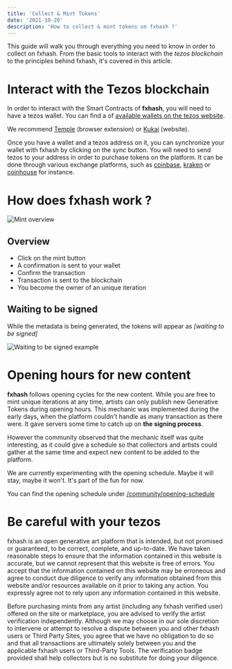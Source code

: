 ```yaml
---
title: 'Collect & Mint Tokens'
date: '2021-10-20'
description: 'How to collect & mint tokens on fxhash ?'
---
```


This guide will walk you through everything you need to know in order to collect on fxhash. From the basic tools to interact with the *tezos blockchain* to the principles behind fxhash, it's covered in this article.


# Interact with the Tezos blockchain

In order to interact with the Smart Contracts of **fxhash**, you will need to have a tezos wallet. You can find a of [available wallets on the tezos website](https://tezos.com/learn/store-and-use/).

We recommend [Temple](https://templewallet.com/) (browser extension) or [Kukai](https://wallet.kukai.app/) (website).

Once you have a wallet and a tezos address on it, you can synchronize your wallet with fxhash by clicking on the *sync* button. You will need to send tezos to your address in order to purchase tokens on the platform. It can be done through various exchange platforms, such as [coinbase](https://www.coinbase.com/en/how-to-buy/tezos), [kraken](https://www.kraken.com/en-gb/learn/buy-tezos-xtz) or [coinhouse](https://www.coinhouse.com/buy-tezos/) for instance.


# How does fxhash work ?

![Mint overview](/images/articles/guide-collect/guide-mint.jpg)

## Overview

* Click on the mint button
* A confirmation is sent to your wallet
* Confirm the transaction
* Transaction is sent to the blockchain
* You become the owner of an unique iteration

## Waiting to be signed

While the metadata is being generated, the tokens will appear as *[waiting to be signed]*

![Waiting to be signed example](/images/articles/guide-collect/waiting-to-be-signed.jpg)


# Opening hours for new content

**fxhash** follows opening cycles for the new content. While you are free to mint unique iterations at any time, artists can only publish new Generative Tokens during opening hours. This mechanic was implemented during the early days, when the platform couldn't handle as many transaction as there were. It gave servers some time to catch up on **the signing process**.

However the community observed that the mechanic itself was quite interesting, as it could give a schedule so that collectors and artists could gather at the same time and expect new content to be added to the platform.

We are currently experimenting with the opening schedule. Maybe it will stay, maybe it won't. It's part of the fun for now.

You can find the opening schedule under [/community/opening-schedule](/community/opening-schedule)


# Be careful with your tezos

fxhash is an open generative art platform that is intended, but not promised or guaranteed, to be correct, complete, and up-to-date. We have taken reasonable steps to ensure that the information contained in this website is accurate, but we cannot represent that this website is free of errors. You accept that the information contained on this website may be erroneous and agree to conduct due diligence to verify any information obtained from this website and/or resources available on it prior to taking any action. You expressly agree not to rely upon any information contained in this website.

Before purchasing mints from any artist (including any fxhash verified user) offered on the site or marketplace, you are advised to verify the artist verification independently. Although we may choose in our sole discretion to intervene or attempt to resolve a dispute between you and other fxhash users or Third Party Sites, you agree that we have no obligation to do so and that all transactions are ultimately solely between you and the applicable fxhash users or Third-Party Tools. 
The verification badge provided shall help collectors but is no substitute for doing your diligence.